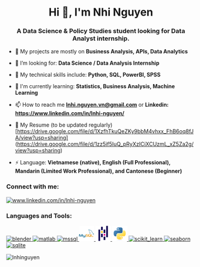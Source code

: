 
<h1 align="center">Hi 👋, I'm Nhi Nguyen</h1>
<h3 align="center">A Data Science & Policy Studies student looking for Data Analyst internship.</h3>

- 🔭 My projects are mostly on **Business Analysis, APIs, Data Analytics**

- 🤝 I’m looking for: **Data Science / Data Analysis Internship**

- 🌱 My technical skills include: **Python, SQL, PowerBI, SPSS**

- 🌱 I'm currently learning: **Statistics, Business Analysis, Machine Learning**

- 📫 How to reach me **lnhi.nguyen.vn@gmail.com** or **Linkedin: https://www.linkedin.com/in/lnhi-nguyen/** 

- 📄 My Resume (to be updated regularly) [https://drive.google.com/file/d/1XzfhTkuQeZKy9bbM4vhxx_FhB6oq8fJA/view?usp=sharing] (https://drive.google.com/file/d/1zz5if5IuQ_pRyXzICiXCUzmL_xZ5Za2g/view?usp=sharing)

- ⚡ Language: **Vietnamese (native), English (Full Professional), Mandarin (Limited Work Professional), and Cantonese (Beginner)**

<h3 align="left">Connect with me:</h3>
<p align="left">
<a href="https://linkedin.com/in/www.linkedin.com/in/lnhi-nguyen" target="blank"><img align="center" src="https://raw.githubusercontent.com/rahuldkjain/github-profile-readme-generator/master/src/images/icons/Social/linked-in-alt.svg" alt="www.linkedin.com/in/lnhi-nguyen" height="30" width="40" /></a>
</p>

<h3 align="left">Languages and Tools:</h3>
<p align="left"> <a href="https://www.blender.org/" target="_blank" rel="noreferrer"> <img src="https://download.blender.org/branding/community/blender_community_badge_white.svg" alt="blender" width="40" height="40"/> </a> <a href="https://www.mathworks.com/" target="_blank" rel="noreferrer"> <img src="https://upload.wikimedia.org/wikipedia/commons/2/21/Matlab_Logo.png" alt="matlab" width="40" height="40"/> </a> <a href="https://www.microsoft.com/en-us/sql-server" target="_blank" rel="noreferrer"> <img src="https://www.svgrepo.com/show/303229/microsoft-sql-server-logo.svg" alt="mssql" width="40" height="40"/> </a> <a href="https://www.mysql.com/" target="_blank" rel="noreferrer"> <img src="https://raw.githubusercontent.com/devicons/devicon/master/icons/mysql/mysql-original-wordmark.svg" alt="mysql" width="40" height="40"/> </a> <a href="https://pandas.pydata.org/" target="_blank" rel="noreferrer"> <img src="https://raw.githubusercontent.com/devicons/devicon/2ae2a900d2f041da66e950e4d48052658d850630/icons/pandas/pandas-original.svg" alt="pandas" width="40" height="40"/> </a> <a href="https://www.python.org" target="_blank" rel="noreferrer"> <img src="https://raw.githubusercontent.com/devicons/devicon/master/icons/python/python-original.svg" alt="python" width="40" height="40"/> </a> <a href="https://scikit-learn.org/" target="_blank" rel="noreferrer"> <img src="https://upload.wikimedia.org/wikipedia/commons/0/05/Scikit_learn_logo_small.svg" alt="scikit_learn" width="40" height="40"/> </a> <a href="https://seaborn.pydata.org/" target="_blank" rel="noreferrer"> <img src="https://seaborn.pydata.org/_images/logo-mark-lightbg.svg" alt="seaborn" width="40" height="40"/> </a> <a href="https://www.sqlite.org/" target="_blank" rel="noreferrer"> <img src="https://www.vectorlogo.zone/logos/sqlite/sqlite-icon.svg" alt="sqlite" width="40" height="40"/> </a> </p>

<p><img align="center" src="https://github-readme-stats.vercel.app/api/top-langs?username=lnhinguyen&show_icons=true&locale=en&layout=compact" alt="lnhinguyen" /></p>
